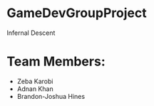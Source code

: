 # GameDevGroupProject
 Infernal Descent 
# Team Members: 
- Zeba Karobi
- Adnan Khan
- Brandon-Joshua Hines


